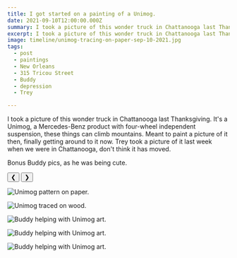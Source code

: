 ```yaml
---
title: I got started on a painting of a Unimog.
date: 2021-09-10T12:00:00.000Z
summary: I took a picture of this wonder truck in Chattanooga last Thanksgiving.
excerpt: I took a picture of this wonder truck in Chattanooga last Thanksgiving.
image: timeline/unimog-tracing-on-paper-sep-10-2021.jpg
tags:
  - post 
  - paintings
  - New Orleans
  - 315 Tricou Street
  - Buddy
  - depression
  - Trey

---
```


I took a picture of this wonder truck in Chattanooga last Thanksgiving. It's a Unimog, a Mercedes-Benz product with four-wheel independent suspension, these things can climb mountains.  Meant to paint a picture of it then, finally getting around to it now. Trey took a picture of it last week when we were in Chattanooga,  don't think it has moved.

Bonus Buddy pics, as he was being cute.

<div id="viewport">
    <button id="buttonPrevious">&#10094;</button>
    <button id="buttonNext">&#10095;</button>

![Unimog pattern on paper.](/static/img/timeline/unimog-tracing-on-paper-sep-10-2021.jpg)

![Unimog traced on wood.](/static/img/timeline/unimog-tracing-on-wood-sep-10-2021.jpg)

![Buddy helping with Unimog art.](/static/img/timeline/unimog-buddy-helping-1-sep-10-2021.jpg)

![Buddy helping with Unimog art.](/static/img/timeline/unimog-buddy-helping-2-sep-10-2021.jpg)

![Buddy helping with Unimog art.](/static/img/timeline/unimog-buddy-helping-3-sep-10-2021.jpg)

</div>
<div id="caption"></div>

